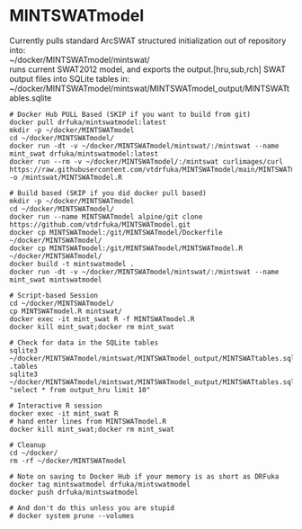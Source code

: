 # MINTSWATmodel
Currently pulls standard ArcSWAT structured initialization out of repository into: \
~/docker/MINTSWATmodel/mintswat/ \
runs current SWAT2012 model, and exports the output.[hru,sub,rch] SWAT output files into SQLite tables in: \
~/docker/MINTSWATmodel/mintswat/MINTSWATmodel_output/MINTSWATtables.sqlite 


```
# Docker Hub PULL Based (SKIP if you want to build from git)
docker pull drfuka/mintswatmodel:latest
mkdir -p ~/docker/MINTSWATmodel
cd ~/docker/MINTSWATmodel/
docker run -dt -v ~/docker/MINTSWATmodel/mintswat/:/mintswat --name mint_swat drfuka/mintswatmodel:latest
docker run --rm -v ~/docker/MINTSWATmodel/:/mintswat curlimages/curl https://raw.githubusercontent.com/vtdrfuka/MINTSWATmodel/main/MINTSWATmodel.R -o /mintswat/MINTSWATmodel.R

# Build based (SKIP if you did docker pull based)
mkdir -p ~/docker/MINTSWATmodel
cd ~/docker/MINTSWATmodel/
docker run --name MINTSWATmodel alpine/git clone https://github.com/vtdrfuka/MINTSWATmodel.git
docker cp MINTSWATmodel:/git/MINTSWATmodel/Dockerfile ~/docker/MINTSWATmodel/
docker cp MINTSWATmodel:/git/MINTSWATmodel/MINTSWATmodel.R ~/docker/MINTSWATmodel/
docker build -t mintswatmodel .
docker run -dt -v ~/docker/MINTSWATmodel/mintswat/:/mintswat --name mint_swat mintswatmodel

# Script-based Session
cd ~/docker/MINTSWATmodel/
cp MINTSWATmodel.R mintswat/
docker exec -it mint_swat R -f MINTSWATmodel.R
docker kill mint_swat;docker rm mint_swat

# Check for data in the SQLite tables
sqlite3 ~/docker/MINTSWATmodel/mintswat/MINTSWATmodel_output/MINTSWATtables.sqlite .tables
sqlite3 ~/docker/MINTSWATmodel/mintswat/MINTSWATmodel_output/MINTSWATtables.sqlite "select * from output_hru limit 10"

# Interactive R session
docker exec -it mint_swat R
# hand enter lines from MINTSWATmodel.R
docker kill mint_swat;docker rm mint_swat

# Cleanup
cd ~/docker/
rm -rf ~/docker/MINTSWATmodel

# Note on saving to Docker Hub if your memory is as short as DRFuka
docker tag mintswatmodel drfuka/mintswatmodel
docker push drfuka/mintswatmodel

# And don't do this unless you are stupid
# docker system prune --volumes
```
